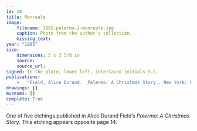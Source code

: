 ```yaml
---
id: 28
title: Monreale
image:
    filename: 1885-palermo-2-monreale.jpg
    caption: Photo from the author's collection.
    missing_text: 
year: "1885"
size:
    dimensions: 5 x 3 5/8 in
    source: 
    source_url: 
signed: In the plate, lower left, interlaced initials S.C.
publications:
    -   "Field, Alice Durand. _Palermo: A Christmas Story_. New York: G.P. Putnam's Sons, 1885."
drawings: []
museums: []
complete: True
---
```

One of five etchings published in Alice Durand Field’s _Palermo: A Christmas Story_. This etching appears opposite page 14.